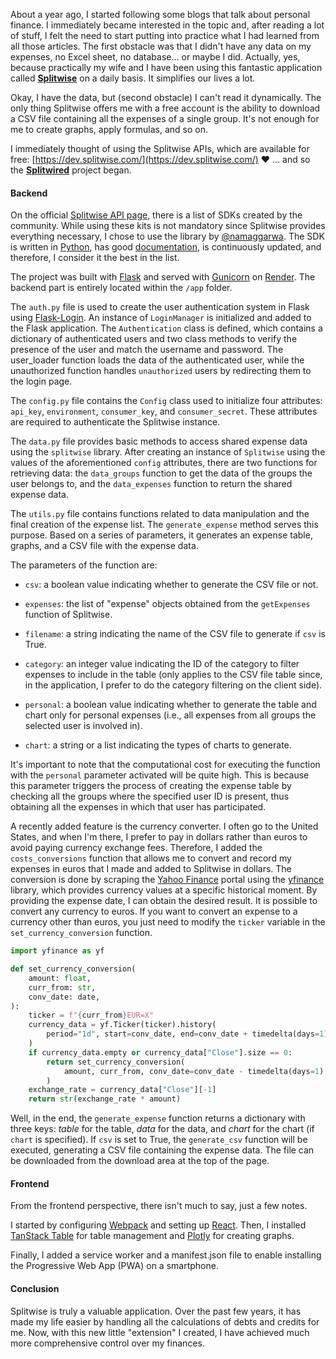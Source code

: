 About a year ago, I started following some blogs that talk about personal finance. I immediately became interested in the topic and, after reading a lot of stuff, I felt the need to start putting into practice what I had learned from all those articles. The first obstacle was that I didn't have any data on my expenses, no Excel sheet, no database... or maybe I did. Actually, yes, because practically my wife and I have been using this fantastic application called [**Splitwise**](https://secure.splitwise.com/) on a daily basis. It simplifies our lives a lot.

Okay, I have the data, but (second obstacle) I can't read it dynamically. The only thing Splitwise offers me with a free account is the ability to download a CSV file containing all the expenses of a single group. It's not enough for me to create graphs, apply formulas, and so on.

I immediately thought of using the Splitwise APIs, which are available for free: [https://dev.splitwise.com/](https://dev.splitwise.com/) ❤️ ... and so the [**Splitwired**](https://github.com/falcosan/Splitwired/tree/main) project began.

#### Backend

On the official [Splitwise API page](https://dev.splitwise.com/), there is a list of SDKs created by the community. While using these kits is not mandatory since Splitwise provides everything necessary, I chose to use the library by [@namaggarwa](https://github.com/namaggarwal). The SDK is written in [Python](https://www.python.org/), has good [documentation](https://splitwise.readthedocs.io/en/latest/), is continuously updated, and therefore, I consider it the best in the list.

The project was built with [Flask](https://flask.palletsprojects.com/) and served with [Gunicorn](https://flask.palletsprojects.com/) on [Render](https://render.com/). The backend part is entirely located within the `/app` folder.

The `auth.py` file is used to create the user authentication system in Flask using [Flask-Login](https://flask-login.readthedocs.io/en/latest/). An instance of `LoginManager` is initialized and added to the Flask application. The `Authentication` class is defined, which contains a dictionary of authenticated users and two class methods to verify the presence of the user and match the username and password. The user\_loader function loads the data of the authenticated user, while the unauthorized function handles `unauthorized` users by redirecting them to the login page.

The `config.py` file contains the `Config` class used to initialize four attributes: `api_key`, `environment`, `consumer_key`, and `consumer_secret`. These attributes are required to authenticate the Splitwise instance.

The `data.py` file provides basic methods to access shared expense data using the `splitwise` library. After creating an instance of `Splitwise` using the values of the aforementioned `config` attributes, there are two functions for retrieving data: the `data_groups` function to get the data of the groups the user belongs to, and the `data_expenses` function to return the shared expense data.

The `utils.py` file contains functions related to data manipulation and the final creation of the expense list. The `generate_expense` method serves this purpose. Based on a series of parameters, it generates an expense table, graphs, and a CSV file with the expense data.

The parameters of the function are:

*   `csv`: a boolean value indicating whether to generate the CSV file or not.
    
*   `expenses`: the list of "expense" objects obtained from the `getExpenses` function of Splitwise.
    
*   `filename`: a string indicating the name of the CSV file to generate if `csv` is True.
    
*   `category`: an integer value indicating the ID of the category to filter expenses to include in the table (only applies to the CSV file table since, in the application, I prefer to do the category filtering on the client side).
    
*   `personal`: a boolean value indicating whether to generate the table and chart only for personal expenses (i.e., all expenses from all groups the selected user is involved in).
    
*   `chart`: a string or a list indicating the types of charts to generate.
    

It's important to note that the computational cost for executing the function with the `personal` parameter activated will be quite high. This is because this parameter triggers the process of creating the expense table by checking all the groups where the specified user ID is present, thus obtaining all the expenses in which that user has participated.

A recently added feature is the currency converter. I often go to the United States, and when I'm there, I prefer to pay in dollars rather than euros to avoid paying currency exchange fees. Therefore, I added the `costs_conversions` function that allows me to convert and record my expenses in euros that I made and added to Splitwise in dollars. The conversion is done by scraping the [Yahoo Finance](https://finance.yahoo.com/) portal using the [yfinance](https://pypi.org/project/yfinance/) library, which provides currency values at a specific historical moment. By providing the expense date, I can obtain the desired result. It is possible to convert any currency to euros. If you want to convert an expense to a currency other than euros, you just need to modify the `ticker` variable in the `set_currency_conversion` function.

```python
import yfinance as yf

def set_currency_conversion(
    amount: float,
    curr_from: str,
    conv_date: date,
):
    ticker = f"{curr_from}EUR=X"
    currency_data = yf.Ticker(ticker).history(
        period="1d", start=conv_date, end=conv_date + timedelta(days=1)
    )
    if currency_data.empty or currency_data["Close"].size == 0:
        return set_currency_conversion(
            amount, curr_from, conv_date=conv_date - timedelta(days=1)
        )
    exchange_rate = currency_data["Close"][-1]
    return str(exchange_rate * amount)
```

Well, in the end, the `generate_expense` function returns a dictionary with three keys: _table_ for the table, _data_ for the data, and _chart_ for the chart (if `chart` is specified). If `csv` is set to True, the `generate_csv` function will be executed, generating a CSV file containing the expense data. The file can be downloaded from the download area at the top of the page.

#### Frontend

From the frontend perspective, there isn't much to say, just a few notes.

I started by configuring [Webpack](https://webpack.js.org/) and setting up [React](https://react.dev/). Then, I installed [TanStack Table](https://tanstack.com/table/v8/docs/adapters/react-table) for table management and [Plotly](https://plotly.com/javascript/react/) for creating graphs.

Finally, I added a service worker and a manifest.json file to enable installing the Progressive Web App (PWA) on a smartphone.

#### Conclusion

Splitwise is truly a valuable application. Over the past few years, it has made my life easier by handling all the calculations of debts and credits for me. Now, with this new little "extension" I created, I have achieved much more comprehensive control over my finances.
